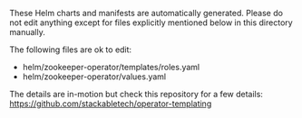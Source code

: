 These Helm charts and manifests are automatically generated.
Please do not edit anything except for files explicitly mentioned below in this
directory manually.

The following files are ok to edit:

- helm/zookeeper-operator/templates/roles.yaml
- helm/zookeeper-operator/values.yaml

The details are in-motion but check this repository for a few details:
<https://github.com/stackabletech/operator-templating>
